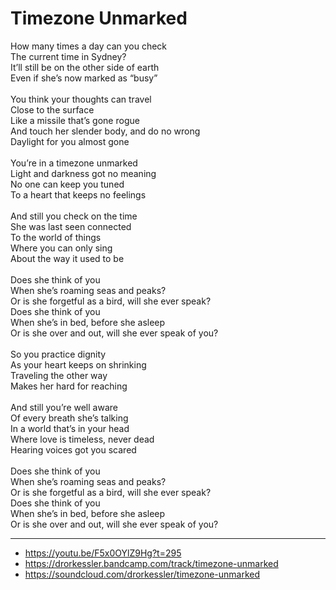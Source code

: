 # Timezone Unmarked

How many times a day can you check \
The current time in Sydney? \
It’ll still be on the other side of earth \
Even if she’s now marked as “busy” \
\
You think your thoughts can travel \
Close to the surface \
Like a missile that’s gone rogue \
And touch her slender body, and do no wrong \
Daylight for you almost gone \
\
You’re in a timezone unmarked \
Light and darkness got no meaning \
No one can keep you tuned \
To a heart that keeps no feelings \
\
And still you check on the time \
She was last seen connected \
To the world of things \
Where you can only sing \
About the way it used to be \
\
Does she think of you \
When she’s roaming seas and peaks? \
Or is she forgetful as a bird, will she ever speak? \
Does she think of you \
When she’s in bed, before she asleep \
Or is she over and out, will she ever speak of you?\
\
So you practice dignity \
As your heart keeps on shrinking \
Traveling the other way \
Makes her hard for reaching \
\
And still you’re well aware \
Of every breath she’s talking \
In a world that’s in your head \
Where love is timeless, never dead \
Hearing voices got you scared \
\
Does she think of you \
When she’s roaming seas and peaks? \
Or is she forgetful as a bird, will she ever speak? \
Does she think of you \
When she’s in bed, before she asleep \
Or is she over and out, will she ever speak of you?

---
- https://youtu.be/F5x0OYlZ9Hg?t=295
- https://drorkessler.bandcamp.com/track/timezone-unmarked
- https://soundcloud.com/drorkessler/timezone-unmarked
